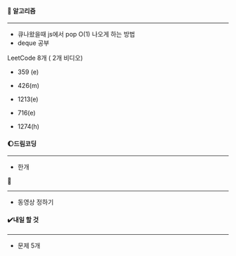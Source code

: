 #### 📖 알고리즘

------

* 큐나왔을때 js에서 pop O(1) 나오게 하는 방법
* deque 공부

LeetCode 8개 ( 2개 비디오)

* 359 (e)
* 426(m)
* 1213(e)
* 716(e)



* 1274(h)

#### :moon:드림코딩 

---

* 한개



:red_circle:

---

* 동영상 정하기



#### ✔️내일 할 것

------

* 문제 5개
